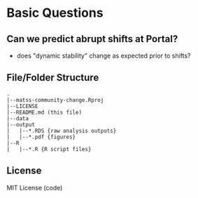 # Basic Questions

## Can we predict abrupt shifts at Portal?
  - does "dynamic stability" change as expected prior to shifts?

## File/Folder Structure

```
.
|--matss-community-change.Rproj
|--LICENSE
|--README.md (this file)
|--data
|--output
|   |--*.RDS {raw analysis outputs}
|   |--*.pdf {figures}
|--R
|   |--*.R {R script files}
```

## License
MIT License (code)

